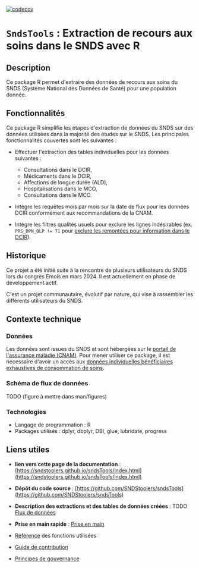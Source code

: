 [![codecov](https://codecov.io/gh/sndstoolers/sndsTools/graph/badge.svg?token=NKPHJFLAN8)](https://codecov.io/gh/sndstoolers/sndsTools)

# `SndsTools` : Extraction de recours aux soins dans le SNDS avec R 

## Description

Ce package R permet d'extraire des données de recours aux soins du SNDS (Système National des Données de Santé) pour une population donnée. 

## Fonctionnalités 

Ce package R simplifie les étapes d'extraction de données du SNDS sur des données utilisées dans la majorité des études sur le SNDS. Les principales fonctionnalités couvertes sont les suivantes :

- Effectuer l'extraction des tables individuelles pour les données suivantes :
    - Consultations dans le DCIR,
    - Médicaments dans le DCIR,
    - Affections de longue durée (ALD),
    - Hospitalisations dans le MCO,
    - Consultations dans le MCO.

- Intègre les requêtes mois par mois sur la date de flux pour les données DCIR conformément aux recommandations de la CNAM.

- Intègre les filtres qualités usuels pour exclure les lignes indésirables (ex. `PRS_DPN_QLP != 71` pour [exclure les remontées pour information dans le DCIR](https://documentation-snds.health-data-hub.fr/snds/fiches/sas_prestation_dcir.html#recommandations-pour-les-requetes)).

## Historique

Ce projet a été initié suite à la rencontre de plusieurs utilisateurs du SNDS lors du congrès Emois en mars 2024. Il est actuellement en phase de développement actif.

C'est un projet communautaire, évolutif par nature, qui vise à rassembler les différents utilisateurs du SNDS. 

## Contexte technique

### Données 

Les données sont issues du SNDS et sont hébergées sur le [portail de l'assurance maladie (CNAM)](https://portail.sniiram.ameli.fr/). Pour mener utiliser ce package, il est nécessaire d'avoir un accès aux [données individuelles bénéficiaires exhaustives de consommation de soins](https://documentation-snds.health-data-hub.fr/snds/formation_snds/documents_cnam/guides_pedagogiques_snds/guide_pedagogique_acces_permanents.html#qui-a-acces-au-snds-et-a-quelles-donnees). 

###  Schéma de flux de données

TODO (figure à mettre dans man/figures)

### Technologies

- Langage de programmation : R
- Packages utilisés : dplyr, dbplyr, DBI, glue, lubridate, progress

## Liens utiles 

- **lien vers cette page de la documentation** : [https://sndstoolers.github.io/sndsTools/index.html](https://sndstoolers.github.io/sndsTools/index.html)

- **Dépôt du code source** : [https://github.com/SNDStoolers/sndsTools](https://github.com/SNDStoolers/sndsTools)

- **Description des extractions et des tables de données créées** : TODO [Flux de données](data.html)

- **Prise en main rapide** : [Prise en main](sndsTools.html)

- [Référence](reference/index.html) des fonctions utilisées

- [Guide de contribution](contributing.html)

- [Principes de gouvernance](gouvernance.html)
